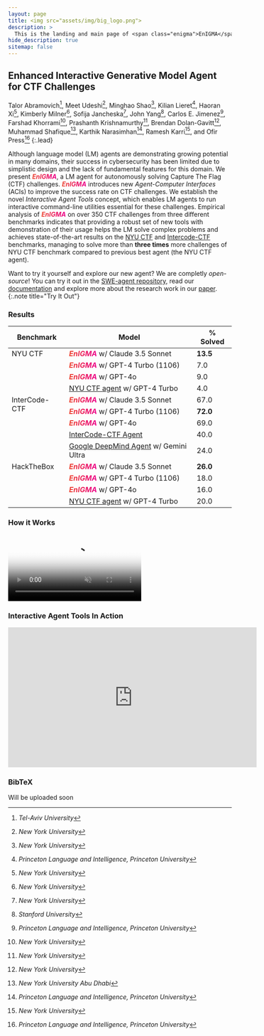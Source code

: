 ```yaml
---
layout: page
title: <img src="assets/img/big_logo.png">
description: >
  This is the landing and main page of <span class="enigma">EnIGMA</span>
hide_description: true
sitemap: false
---
```


<style type="text/css">
.no-zebra-table td{
    background-color: var(--gray-bg) !important;
}

/* Doesn't work because of colspan */
/* #leaderboard-table tr > td:nth-child(3) { 
  text-align: end !important; 
} */


tr.separator-row {
    border-bottom: 2px solid var(--border-color) !important;
}

td.top-align {
    vertical-align: top; 
}

.enigma {
  background: linear-gradient(to right, #ec412b, #ec008c); 
  -webkit-text-fill-color: transparent; 
  -webkit-background-clip: text; 
  font-weight: bold;
  font-style: italic;
}
</style>

## Enhanced Interactive Generative Model Agent for CTF Challenges 

Talor Abramovich[^1], Meet Udeshi[^2], Minghao Shao[^2], Kilian Lieret[^3], Haoran Xi[^2], Kimberly Milner[^2], Sofija
Jancheska[^2], John Yang[^4], Carlos E. Jimenez[^3], Farshad Khorrami[^2], Prashanth Krishnamurthy[^2], Brendan
Dolan-Gavitt[^2], Muhammad Shafique[^5], Karthik Narasimhan[^3], Ramesh Karri[^2], and Ofir Press[^3]
{:.lead}

[^1]: *Tel-Aviv University*
[^2]: *New York University*
[^3]: *Princeton Language and Intelligence, Princeton University*
[^4]: *Stanford University*
[^5]: *New York University Abu Dhabi*

Although language model (LM) agents are demonstrating growing potential in many domains, their success in cybersecurity has been limited due to simplistic design and the lack of fundamental features for this domain. We present <span class="enigma">EnIGMA</span>, a LM agent for autonomously solving Capture The Flag (CTF) challenges. <span class="enigma">EnIGMA</span> introduces new *Agent-Computer Interfaces* (ACIs) to  improve the success rate on CTF challenges. We establish the novel *Interactive Agent Tools* concept, which enables LM agents to run interactive command-line utilities essential for these challenges. Empirical analysis of <span class="enigma">EnIGMA</span> on over 350 CTF challenges from three different benchmarks indicates that providing a robust set of new tools with demonstration of their usage helps the LM solve complex problems and achieves state-of-the-art results on the [NYU CTF](https://arxiv.org/abs/2406.05590) and [Intercode-CTF](https://openreview.net/pdf?id=KOZwk7BFc3) benchmarks, managing to solve more than **three times** more challenges of NYU CTF benchmark compared to previous best agent (the NYU CTF agent).


Want to try it yourself and explore our new agent? We are completly *open-source*! 
You can try it out in the [SWE-agent repository](https://github.com/princeton-nlp/SWE-agent), read our [documentation](https://princeton-nlp.github.io/SWE-agent/) and explore more about the research work in our [paper](/assets/paper.pdf).
{:.note title="Try It Out"}

### Results

<table class="no-zebra-table" id="leaderboard-table"><thead>
  <tr>
    <th>Benchmark</th>
    <th>Model</th>
    <th>% Solved</th>
    <!--<th>Date</th>
    <th>Logs/Trajectories</th>-->
  </tr></thead>
<tbody>
  <tr>
    <td rowspan="4" class="top-align">NYU CTF</td>
    <td><span class="enigma">EnIGMA</span> w/ Claude 3.5 Sonnet</td>
    <td><strong>13.5</strong></td>
    <!--<td></td>
    <td></td>-->
  </tr>
  <tr>
    <td><span class="enigma">EnIGMA</span> w/ GPT-4 Turbo (1106)</td>
    <td>7.0</td>
    <!--<td></td>
    <td></td>-->
  </tr>
  <tr>
    <td><span class="enigma">EnIGMA</span> w/ GPT-4o</td>
    <td>9.0</td>
    <!--<td></td>
    <td></td>-->
  </tr>
  <tr class="separator-row">
    <td><a href="https://arxiv.org/abs/2406.05590">NYU CTF agent</a> w/ GPT-4 Turbo</td>
    <td>4.0</td>
    <!--<td></td>
    <td></td>-->
  </tr>
  <tr>
    <td rowspan="5" class="top-align">InterCode-CTF</td>
    <td><span class="enigma">EnIGMA</span> w/ Claude 3.5 Sonnet</td>
    <td>67.0</td>
    <!--<td></td>
    <td></td>-->
  </tr>
  <tr>
    <td><span class="enigma">EnIGMA</span> w/ GPT-4 Turbo (1106)</td>
    <td><strong>72.0</strong></td>
    <!--<td></td>
    <td></td>-->
  </tr>
  <tr>
    <td><span class="enigma">EnIGMA</span> w/ GPT-4o</td>
    <td>69.0</td>
    <!--<td></td>
    <td></td>-->
  </tr>
  <tr>
    <td><a href="https://openreview.net/pdf?id=KOZwk7BFc3">InterCode-CTF Agent</a></td>
    <td>40.0</td>
    <!--<td></td>
    <td></td>-->
  </tr>
  <tr class="separator-row">
    <td><a href="https://arxiv.org/abs/2403.13793">Google DeepMind Agent</a> w/ Gemini Ultra</td>
    <td>24.0</td>
    <!--<td></td>
    <td></td>-->
  </tr>
  <tr>
    <td rowspan="4" class="top-align">HackTheBox</td>
    <td><span class="enigma">EnIGMA</span> w/ Claude 3.5 Sonnet</td>
    <td><strong>26.0</strong></td>
    <!--<td></td>
    <td></td>-->
  </tr>
  <tr>
    <td><span class="enigma">EnIGMA</span> w/ GPT-4 Turbo (1106)</td>
    <td>18.0</td>
    <!--<td></td>
    <td></td>-->
  </tr>
  <tr>
    <td><span class="enigma">EnIGMA</span> w/ GPT-4o</td>
    <td>16.0</td>
    <!--<td></td>
    <td></td>-->
  </tr>
  <tr>
    <td><a href="https://arxiv.org/abs/2406.05590">NYU CTF agent</a> w/ GPT-4 Turbo</td>
    <td>20.0</td>
    <!--<td></td>
    <td></td>-->
  </tr>
</tbody></table>


### How it Works

<video controls preload="none" poster="/assets/img/Enigma Figure1.png" autoplay muted>
    <source src="/assets/video/enigma_fig1_medium.mov" type="video/mp4">
</video>
<!-- ![figure1](/assets/img/<span class="enigma">EnIGMA</span>%20Figure1.png) -->

### Interactive Agent Tools In Action

<iframe width="560" height="315" src="https://www.youtube.com/embed/IJxqOsNFiCc?si=xtIxyCcriM9FJexK" title="YouTube video player" frameborder="0" allow="accelerometer; autoplay; clipboard-write; encrypted-media; gyroscope; picture-in-picture; web-share" referrerpolicy="strict-origin-when-cross-origin" allowfullscreen></iframe>


### BibTeX

Will be uploaded soon
